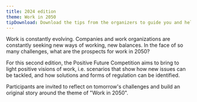 ```yaml
---
title: 2024 edition
theme: Work in 2050
tipDownload: Download the tips from the organizers to guide you and help your narrative.
---
```

Work is constantly evolving. Companies and work organizations are constantly seeking new ways of working, new balances. In the face of so many challenges, what are the prospects for work in 2050? 

For this second edition, the Positive Future Competition aims to bring to light positive visions of work, i.e. scenarios that show how new issues can be tackled, and how solutions and forms of regulation can be identified. 

Participants are invited to reflect on tomorrow's challenges and build an original story around the theme of "Work in 2050".